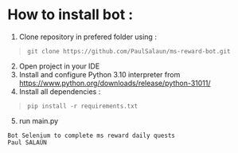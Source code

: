  # How to install bot :
  1. Clone repository in prefered folder using :
>`git clone https://github.com/PaulSalaun/ms-reward-bot.git`
  2. Open project in your IDE
  3. Install and configure Python 3.10 interpreter from https://www.python.org/downloads/release/python-31011/
  4. Install all dependencies : 
>```pip install -r requirements.txt```
  5. run main.py

    Bot Selenium to complete ms reward daily quests
    Paul SALAÜN

